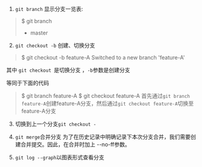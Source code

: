 1. `git branch` 显示分支一览表:

> $ git branch 
> * master

2. `git checkout -b` 创建、切换分支

> $ git checkout -b feature-A 
> Switched to a new branch 'feature-A'

其中 `git checkout `是切换分支  ，`-b`参数是创建分支

等同于下面的代码
> $ git branch feature-A 
> $ git checkout feature-A
首先通过`git branch feature-A`创建feature-A分支，然后通过`git checkout feature-A`切换至feature-A分支

3. 切换到上一个分支`git checkout -`

4. `git merge`合并分支
为了在历史记录中明确记录下本次分支合并，我们需要创建合并提交。因此，在合并时加上 --no-ff参数。

5. `git log --graph`以图表形式查看分支
